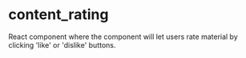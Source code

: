 # content_rating
React component where the component will let users rate material by clicking 'like' or 'dislike' buttons. 
